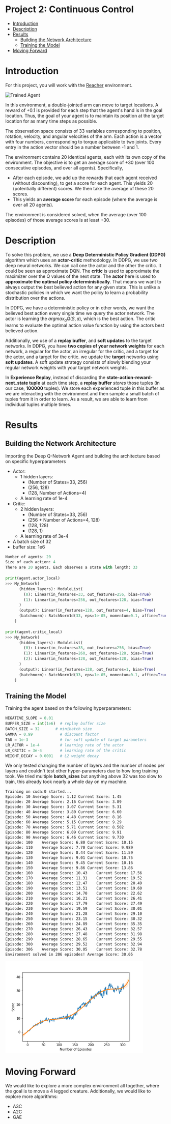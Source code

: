 # Project 2: Continuous Control <!-- omit in toc --> 

[//]: # (Image References)

[image1]: https://user-images.githubusercontent.com/10624937/43851024-320ba930-9aff-11e8-8493-ee547c6af349.gif "Trained Agent"
[image2]: https://user-images.githubusercontent.com/10624937/43851646-d899bf20-9b00-11e8-858c-29b5c2c94ccc.png "Crawler"

- [Introduction](#introduction)
- [Description](#description)
- [Results](#results)
  - [Building the Network Architecture](#building-the-network-architecture)
  - [Training the Model](#training-the-model)
- [Moving Forward](#moving-forward)

# Introduction

For this project, you will work with the [Reacher](https://github.com/Unity-Technologies/ml-agents/blob/master/docs/Learning-Environment-Examples.md#reacher) environment.

![Trained Agent][image1]

In this environment, a double-jointed arm can move to target locations. A reward of +0.1 is provided for each step that the agent's hand is in the goal location. Thus, the goal of your agent is to maintain its position at the target location for as many time steps as possible.

The observation space consists of 33 variables corresponding to position, rotation, velocity, and angular velocities of the arm. Each action is a vector with four numbers, corresponding to torque applicable to two joints. Every entry in the action vector should be a number between -1 and 1.

The environment contains 20 identical agents, each with its own copy of the environment. The objective is to get an average score of +30 (over 100 consecutive episodes, and over all agents).  Specifically,
- After each episode, we add up the rewards that each agent received (without discounting), to get a score for each agent.  This yields 20 (potentially different) scores.  We then take the average of these 20 scores. 
- This yields an **average score** for each episode (where the average is over all 20 agents).

The environment is considered solved, when the average (over 100 episodes) of those average scores is at least +30. 

# Description
To solve this problem, we use a **Deep Deterministic Policy Gradient (DDPG)** algorithm which uses an **actor-critic** methodology. In DDPG, we use two deep neural networks. We can call one the actor and the other the critic. It could be seen as approximate DQN. The **critic** is used to approximate the maximizer over the Q values of the next state. The **actor** here is used to **approximate the optimal policy deterministically**. That means we want to always output the best believed action for any given state. This is unlike a stochastic policies in which we want the policy to learn a probability distribution over the actions. 

In DDPG, we have a deterministic policy or in other words, we want the believed best action every single time we query the actor network. The actor is learning the $argmax_a Q(S, a)$, which is the best action. The critic learns to evaluate the optimal action value function by using the actors best believed action. 

Additionally, we use of a **replay buffer**, and **soft updates** to the target networks. In DDPG, you have **two copies of your network weights** for each network, a regular for the actor, an irregular for the critic, and a target for the actor, and a target for the critic. we update the **target** networks using **soft updates**. A soft update strategy consists of slowly blending your regular network weights with your target network weights. 

In **Experience Replay**, instead of discarding the **state-action-reward-next_state tuple** at each time step, a **replay buffer** *stores* those tuples (in our case, **100000** tuples). We store each experienced tuple in this buffer as we are interacting with the environment and then sample a small batch of tuples from it in order to learn. As a result, we are able to learn from individual tuples multiple times.

# Results

## Building the Network Architecture
Importing the Deep Q-Network Agent and building the architecture based on specific hyperparameters

- Actor:
  - 1 hidden layers:
      - (Number of States=33, 256)
      - (256, 128)
      - (128, Number of Actions=4)
  - A learning rate of 1e-4 
- Critic:
  - 2 hidden layers:
      - (Number of States=33, 256)
      - (256 + Number of Actions=4, 128)
      - (128, 128)
      - (128, 1)
  - A learning rate of 3e-4 
- A batch size of 32
- buffer size: 1e6

```python
Number of agents: 20
Size of each action: 4
There are 20 agents. Each observes a state with length: 33

print(agent.actor_local)
>>> My_Network(
      (hidden_layers): ModuleList(
        (0): Linear(in_features=33, out_features=256, bias=True)
        (1): Linear(in_features=256, out_features=128, bias=True)
      )
      (output): Linear(in_features=128, out_features=4, bias=True)
      (batchnorm): BatchNorm1d(33, eps=1e-05, momentum=0.1, affine=True, track_running_stats=True)
    )

print(agent.critic_local)
>>> My_Network(
      (hidden_layers): ModuleList(
        (0): Linear(in_features=33, out_features=256, bias=True)
        (1): Linear(in_features=260, out_features=128, bias=True)
        (2): Linear(in_features=128, out_features=128, bias=True)
      )
      (output): Linear(in_features=128, out_features=1, bias=True)
      (batchnorm): BatchNorm1d(33, eps=1e-05, momentum=0.1, affine=True, track_running_stats=True)
    )
```

## Training the Model
Training the agent based on the following hyperparameters:

```python
NEGATIVE_SLOPE = 0.01
BUFFER_SIZE = int(1e6)  # replay buffer size
BATCH_SIZE = 32       # minibatch size
GAMMA = 0.99            # discount factor
TAU = 1e-3              # for soft update of target parameters
LR_ACTOR = 1e-4         # learning rate of the actor 
LR_CRITIC = 3e-4        # learning rate of the critic
WEIGHT_DECAY = 0.0001   # L2 weight decay
```

We only tested changing the number of layers and the number of nodes per layers and couldn't test other hyper-parameters due to how long training took. We tried multiple **batch_sizes** but anything above 32 was too slow to train, this already took nearly a whole day on my machine. 

    Training on cuda:0 started...
    Episode: 10	Average Score: 1.12	Current Score: 1.45
    Episode: 20	Average Score: 2.16	Current Score: 3.89
    Episode: 30	Average Score: 3.07	Current Score: 5.31
    Episode: 40	Average Score: 3.80	Current Score: 6.60
    Episode: 50	Average Score: 4.48	Current Score: 8.16
    Episode: 60	Average Score: 5.15	Current Score: 9.29
    Episode: 70	Average Score: 5.71	Current Score: 8.502
    Episode: 80	Average Score: 6.09	Current Score: 9.91
    Episode: 90	Average Score: 6.46	Current Score: 9.730
    Episode: 100	Average Score: 6.80	Current Score: 10.15
    Episode: 110	Average Score: 7.70	Current Score: 9.989
    Episode: 120	Average Score: 8.44	Current Score: 11.59
    Episode: 130	Average Score: 9.01	Current Score: 10.75
    Episode: 140	Average Score: 9.45	Current Score: 10.16
    Episode: 150	Average Score: 9.86	Current Score: 13.86
    Episode: 160	Average Score: 10.43	Current Score: 17.56
    Episode: 170	Average Score: 11.31	Current Score: 19.52
    Episode: 180	Average Score: 12.47	Current Score: 20.49
    Episode: 190	Average Score: 13.51	Current Score: 19.60
    Episode: 200	Average Score: 14.70	Current Score: 22.62
    Episode: 210	Average Score: 16.21	Current Score: 26.41
    Episode: 220	Average Score: 17.79	Current Score: 27.49
    Episode: 230	Average Score: 19.59	Current Score: 30.01
    Episode: 240	Average Score: 21.28	Current Score: 29.10
    Episode: 250	Average Score: 23.15	Current Score: 30.32
    Episode: 260	Average Score: 24.89	Current Score: 35.35
    Episode: 270	Average Score: 26.43	Current Score: 32.57
    Episode: 280	Average Score: 27.48	Current Score: 31.98
    Episode: 290	Average Score: 28.65	Current Score: 29.55
    Episode: 300	Average Score: 29.52	Current Score: 32.94
    Episode: 306	Average Score: 30.05	Current Score: 32.78
    Environment solved in 206 episodes!	Average Score: 30.05


![](scores.png)


# Moving Forward
We would like to explore a more complex environment all together, where the goal is to move a 4 legged creature. Additionally, we would like to explore more algorithms:
- A3C
- A2C
- GAE